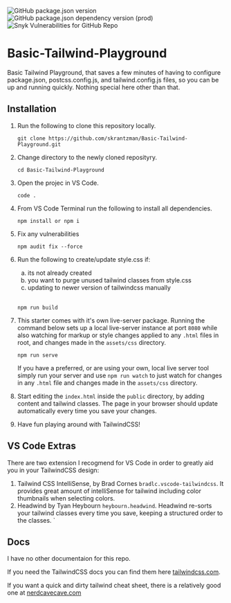 ![GitHub package.json version](https://img.shields.io/github/package-json/v/skrantzman/Basic-Tailwind-Playground?logo=github) &ensp;
![GitHub package.json dependency version (prod)](https://img.shields.io/github/package-json/dependency-version/skrantzman/Basic-Tailwind-Playground/tailwindcss?color=38B2AC&logo=tailwind-css) &ensp;
![Snyk Vulnerabilities for GitHub Repo](https://img.shields.io/snyk/vulnerabilities/github/skrantzman/dnn_tailwind?logo=Snyk)

# Basic-Tailwind-Playground

Basic Tailwind Playground, that saves a few minutes of having to configure package.json, postcss.config.js, and tailwind.config.js files, so you can be up and running quickly. Nothing special here other than that.

## Installation

1. Run the following to clone this repository locally.

   ```
   git clone https://github.com/skrantzman/Basic-Tailwind-Playground.git
   ```

2. Change directory to the newly cloned reposityry.
   ```
   cd Basic-Tailwind-Playground
   ```
3. Open the projec in VS Code.
   ```
   code .
   ```
4. From VS Code Terminal run the following to install all dependencies.

   ```
   npm install or npm i
   ```

5. Fix any vulnerabilities

   ```
   npm audit fix --force
   ```

6. Run the following to create/update style.css if:
      <ol type="a">
      <li> its not already created</li>
      <li> you want to purge unused tailwind classes from style.css</li>
      <li> updating to newer version of tailwindcss manually</li>
      </ol>
      <br />

   ```
   npm run build
   ```

7. This starter comes with it's own live-server package. Running the command below sets up a local live-server instance at port `8080` while also watching for markup or style changes applied to any `.html` files in root, and changes made in the `assets/css` directory.

   ```
   npm run serve
   ```

   If you have a preferred, or are using your own, local live server tool simply run your server and use `npm run watch` to just watch for changes in any `.html` file and changes made in the `assets/css` directory.

8. Start editing the `index.html` inside the `public` directory, by adding content and tailwind classes. The page in your browser should update automatically every time you save your changes.

9. Have fun playing around with TailwindCSS!

## VS Code Extras

There are two extension I recogmend for VS Code in order to greatly aid you in your TailwindCSS design:

1. Tailwind CSS IntelliSense, by Brad Cornes `bradlc.vscode-tailwindcss`. It provides great amount of intelliSense for tailwind including color thumbnails when selecting colors.
2. Headwind by Tyan Heybourn `heybourn.headwind`. Headwind re-sorts your tailwind classes every time you save, keeping a structured order to the classes.
   `

## Docs

I have no other documentaion for this repo.

If you need the TailwindCSS docs you can find them here [tailwindcss.com](https://tailwindcss.com).

If you want a quick and dirty tailwind cheat sheet, there is a relatively good one at [nerdcavecave.com](https://nerdcave.com/tailwind-cheat-sheet)
